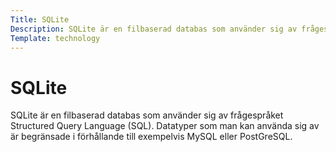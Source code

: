 ```yaml
---
Title: SQLite
Description: SQLite är en filbaserad databas som använder sig av frågespråket Structured...
Template: technology
---
```


SQLite
==========================

SQLite är en filbaserad databas som använder sig av frågespråket Structured Query Language (SQL). Datatyper som man kan använda sig av är begränsade i förhållande till exempelvis MySQL eller PostGreSQL.
